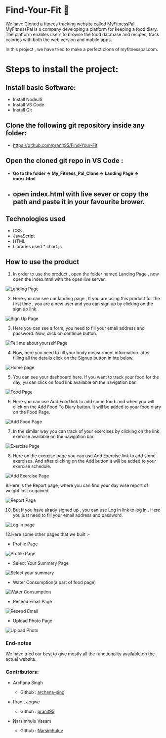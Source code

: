# Find-Your-Fit :muscle:

We have Cloned a fitnees tracking website called MyFitnessPal.
MyFitnessPal is a company developing a platform for keeping a food diary. 
The platform enables users to browse the food database and recipes, track calories with both the web version and mobile apps. 

In this project , we have tried to make a perfect clone of myfitnesspal.com.

# Steps to install the project:

## Install basic Software:
* Install NodeJS
* Install VS Code
* Install Git

## Clone the following git repository inside any folder:

* https://github.com/pranit95/Find-Your-Fit

##  Open the cloned git repo in VS Code :

* #### Go to the folder -> My_Fitness_Pal_Clone -> Landing Page -> index.html
* ## open index.html with live sever or copy the path and paste it in your favourite brower.

## Technologies used
  
 
  * CSS
  * JavaScript
  * HTML
  * Libraries used
          * chart.js


## How to use the product


1. In order to use the product , open the folder named Landing Page , now open the index.html with the open live server.

![Landing Page](https://github.com/pranit95/Find-Your-Fit/blob/main/My_Fitness_Pal_Clone/screenshots/Landing%20page.PNG)

2. Here you can see our landing page , If you are using this product for the first time , you are a new user and you can sign up by clicking on the sign up link.

![Sign Up Page](https://github.com/pranit95/Find-Your-Fit/blob/main/My_Fitness_Pal_Clone/screenshots/Sign%20Up%20Account%20Information%20page.PNG)

3. Here you can see a form, you need to fill your email address and password. Now, click on continue button.

![Tell me about yourself Page](https://github.com/pranit95/Find-Your-Fit/blob/main/My_Fitness_Pal_Clone/screenshots/tell%20me%20about%20yourself%20page.PNG)

4. Now, here you need to fill your body measurment information. after filling all the details click on the Signup button in hte below.

 ![Home page](https://github.com/pranit95/Find-Your-Fit/blob/main/My_Fitness_Pal_Clone/screenshots/My_home_page.PNG)
 
5. You can see your dashboard here. If you want to track your food for the day, yu can click on food link available on the navigation bar.

![Food Page](https://github.com/pranit95/Find-Your-Fit/blob/main/My_Fitness_Pal_Clone/screenshots/Food_page.PNG)

6. Here you can use Add Food link to add some food. and when you will click on the Add Food To Diary button. It will be added to your food diary on the Food Page.

![Add Food Page](https://github.com/pranit95/Find-Your-Fit/blob/main/My_Fitness_Pal_Clone/screenshots/Add_food_page.PNG)

7. In the similar way you can track of your exercises by clicking on the link exercise available on the navigation bar.

![Exercise Page](https://github.com/pranit95/Find-Your-Fit/blob/main/My_Fitness_Pal_Clone/screenshots/Exercise%20page.PNG)

8. Here on the exercise page you can use Add Exercise link to add some exercises. And after clicking on the Add button it will be added to your exercise schedule.

![Add Exercise Page](https://github.com/pranit95/Find-Your-Fit/blob/main/My_Fitness_Pal_Clone/screenshots/Add%20Exercise%20Page.PNG)

9.Here is the Report page, where you can find your day wise report of weight lost or gained . 

![Report Page](https://github.com/pranit95/Find-Your-Fit/blob/main/My_Fitness_Pal_Clone/screenshots/Report%20Page.PNG)

10. But if you have alrady signed up , you can use Log In link to log in . Here you just need to fill your email address and password.

![Log in page](https://github.com/pranit95/Find-Your-Fit/blob/main/My_Fitness_Pal_Clone/screenshots/login.PNG)

12.Here some other pages that we built :-
  * Profile Page
  
  ![Profile Page](https://github.com/pranit95/Find-Your-Fit/blob/main/My_Fitness_Pal_Clone/screenshots/Profile%20page%20image.PNG)
  
  * Select Your Summary Page
  
  ![Select your summary](https://github.com/pranit95/Find-Your-Fit/blob/main/My_Fitness_Pal_Clone/screenshots/My_home_select_summary_page.PNG)
  
  * Water Consumption(a part of food page)
  
  ![Water Consumption](https://github.com/pranit95/Find-Your-Fit/blob/main/My_Fitness_Pal_Clone/screenshots/Water_consumption%20screenshot.PNG)
  
  * Resend Email Page
  
  ![Resend Email](https://github.com/pranit95/Find-Your-Fit/blob/main/My_Fitness_Pal_Clone/screenshots/resend%20email%20image.PNG)
  
  * Upload Photo Page
  
  ![Upload Photo](https://github.com/pranit95/Find-Your-Fit/blob/main/My_Fitness_Pal_Clone/screenshots/upload_photo%20image.PNG)


### End-notes
We have tried our best to give mostly all the functionality available on the actual website.

### Contributors:

* Archana Singh

  * Github : [archana-sing](https://github.com/archana-sing)
  
* Pranit Jogwe

  * Github : [pranit95](https://github.com/pranit95)
  
* Narsimhulu Vasam

  * Github : [Narsimhuluv](https://github.com/Narasimhuluv)
